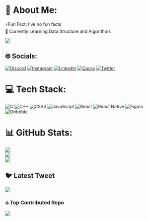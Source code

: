 # 💫 About Me:
⚡Fun Fact: I've no fun facts<br>🌱 Currently Learning Data Structure and Algorithms

[![](https://visitcount.itsvg.in/api?id=Rachitsinghh&icon=0&color=0)](https://visitcount.itsvg.in)

## 🌐 Socials:
[![Discord](https://img.shields.io/badge/Discord-%237289DA.svg?logo=discord&logoColor=white)](https://discord.gg/rachitsingh#7976) [![Instagram](https://img.shields.io/badge/Instagram-%23E4405F.svg?logo=Instagram&logoColor=white)](https://instagram.com/https://www.instagram.com/rachiitttfr/) [![LinkedIn](https://img.shields.io/badge/LinkedIn-%230077B5.svg?logo=linkedin&logoColor=white)](https://linkedin.com/in/https://www.linkedin.com/in/rachittsingh/) [![Quora](https://img.shields.io/badge/Quora-%23B92B27.svg?logo=Quora&logoColor=white)](https://quora.com/profile/https://www.quora.com/profile/Rachit-Kshatriya) [![Twitter](https://img.shields.io/badge/Twitter-%231DA1F2.svg?logo=Twitter&logoColor=white)](https://twitter.com/https://twitter.com/nothisisrachit) 

# 💻 Tech Stack:
![C](https://img.shields.io/badge/c-%2300599C.svg?style=for-the-badge&logo=c&logoColor=white) ![C++](https://img.shields.io/badge/c++-%2300599C.svg?style=for-the-badge&logo=c%2B%2B&logoColor=white) ![CSS3](https://img.shields.io/badge/css3-%231572B6.svg?style=for-the-badge&logo=css3&logoColor=white) ![JavaScript](https://img.shields.io/badge/javascript-%23323330.svg?style=for-the-badge&logo=javascript&logoColor=%23F7DF1E) ![React](https://img.shields.io/badge/react-%2320232a.svg?style=for-the-badge&logo=react&logoColor=%2361DAFB) ![React Native](https://img.shields.io/badge/react_native-%2320232a.svg?style=for-the-badge&logo=react&logoColor=%2361DAFB) 	![Figma](https://img.shields.io/badge/figma-%23F24E1E.svg?style=for-the-badge&logo=figma&logoColor=white) <img src="https://img.shields.io/badge/Dribbble-EA4C89?style=for-the-badge&amp;logo=dribbble&amp;logoColor=white" alt="Dribbble">
# 📊 GitHub Stats:
![](https://github-readme-stats.vercel.app/api?username=Rachitsinghh&theme=dark&hide_border=false&include_all_commits=false&count_private=false)<br/>
![](https://github-readme-streak-stats.herokuapp.com/?user=Rachitsinghh&theme=dark&hide_border=false)<br/>
![](https://github-readme-stats.vercel.app/api/top-langs/?username=Rachitsinghh&theme=dark&hide_border=false&include_all_commits=false&count_private=false&layout=compact)

## 🐦 Latest Tweet
[![](https://gtce.itsvg.in/api?username=https://twitter.com/nothisisrachit)](https://github.com/VishwaGauravIn/github-twitter-card-embed)

### 🔝 Top Contributed Repo
![](https://github-contributor-stats.vercel.app/api?username=Rachitsinghh&limit=5&theme=dark&combine_all_yearly_contributions=true)

<!-- Proudly created with GPRM ( https://gprm.itsvg.in ) -->
